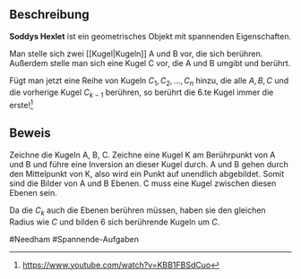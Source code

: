 ## Beschreibung
**Soddys Hexlet** ist ein geometrisches Objekt mit spannenden Eigenschaften.

Man stelle sich zwei [[Kugel|Kugeln]] A und B vor, die sich berühren.
Außerdem stelle man sich eine Kugel C vor, die A und B umgibt und berührt.

Fügt man jetzt eine Reihe von Kugeln $C_1, C_2, ..., C_n$ hinzu, die alle $A, B, C$ und die vorherige Kugel $C_{k-1}$ berühren, so berührt die 6.te Kugel immer die erste![^1]

## Beweis
Zeichne die Kugeln A, B, C.
Zeichne eine Kugel K am Berührpunkt von A und B und führe eine Inversion an dieser Kugel durch.
A und B gehen durch den Mittelpunkt von K, also wird ein Punkt auf unendlich abgebildet. Somit sind die Bilder von A und B Ebenen.
C muss eine Kugel zwischen diesen Ebenen sein.

Da die $C_k$ auch die Ebenen berühren müssen, haben sie den gleichen Radius wie $C$ und bilden 6 sich berührende Kugeln um $C$.




#Needham 
#Spannende-Aufgaben 

[^1]: https://www.youtube.com/watch?v=KBB1FBSdCuo